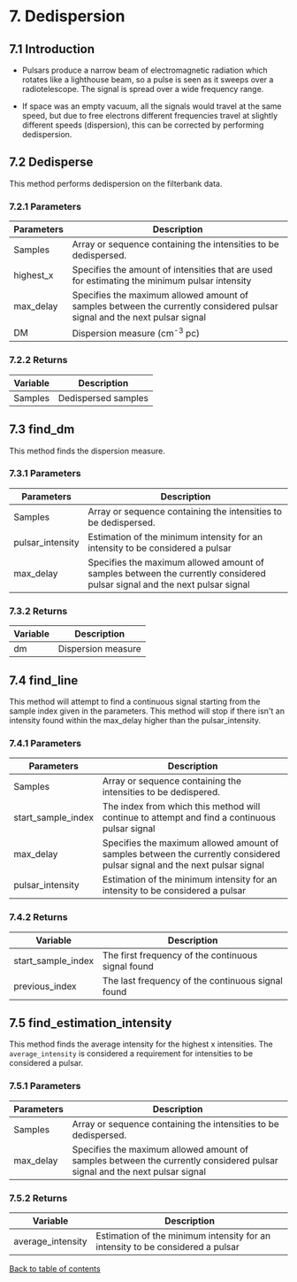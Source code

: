 # 7. Dedispersion

## 7.1 Introduction

- Pulsars produce a narrow beam of electromagnetic
radiation which rotates like a lighthouse beam, so
a pulse is seen as it sweeps over a radiotelescope.
The signal is spread over a wide frequency range.

- If space was an empty vacuum, all the signals would
travel at the same speed, but due to free electrons
different frequencies travel at slightly different speeds
(dispersion), this can be corrected by performing dedispersion.

## 7.2 Dedisperse

This method performs dedispersion on the filterbank data.

### 7.2.1 Parameters

| Parameters | Description |
|---|---|
| Samples | Array or sequence containing the intensities to be dedispersed. |
| highest_x | Specifies the amount of intensities that are used for estimating the minimum pulsar intensity |
| max_delay | Specifies the maximum allowed amount of samples between the currently considered pulsar signal and the next pulsar signal |
| DM | Dispersion measure (cm<sup>-3</sup> pc) |

### 7.2.2 Returns

| Variable | Description |
|---|---|
| Samples | Dedispersed samples |

## 7.3 find_dm

This method finds the dispersion measure.

### 7.3.1 Parameters

| Parameters | Description |
|---|---|
| Samples | Array or sequence containing the intensities to be dedispersed. |
| pulsar_intensity | Estimation of the minimum intensity for an intensity to be considered a pulsar |
| max_delay | Specifies the maximum allowed amount of samples between the currently considered pulsar signal and the next pulsar signal |

### 7.3.2 Returns

| Variable | Description |
|---|---|
| dm | Dispersion measure |

## 7.4 find_line

This method will attempt to find a continuous signal starting from the sample index given in the parameters. This method will stop if there isn't an intensity found within the max_delay higher than the pulsar_intensity.

### 7.4.1 Parameters

| Parameters | Description |
|---|---|
| Samples | Array or sequence containing the intensities to be dedispered. |
| start_sample_index | The index from which this method will continue to attempt and find a continuous pulsar signal |
| max_delay | Specifies the maximum allowed amount of samples between the currently considered pulsar signal and the next pulsar signal |
| pulsar_intensity | Estimation of the minimum intensity for an intensity to be considered a pulsar |

### 7.4.2 Returns

| Variable | Description |
|---|---|
| start_sample_index | The first frequency of the continuous signal found |
| previous_index | The last frequency of the continuous signal found |

## 7.5 find_estimation_intensity

This method finds the average intensity for the highest x intensities.
The `average_intensity` is considered a requirement for intensities to be considered a pulsar.

### 7.5.1 Parameters

| Parameters | Description |
|---|---|
| Samples | Array or sequence containing the intensities to be dedispersed. |
| max_delay | Specifies the maximum allowed amount of samples between the currently considered pulsar signal and the next pulsar signal |

### 7.5.2 Returns

| Variable | Description |
|---|---|
| average_intensity | Estimation of the minimum intensity for an intensity to be considered a pulsar |

[Back to table of contents](../README.md)